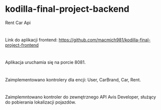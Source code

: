 # kodilla-final-project-backend
Rent Car Api
#
Link do aplikacji frontend: https://github.com/macmich981/kodilla-final-project-frontend
# 
Aplikacja uruchamia się na porcie 8081.
# 
Zaimplementowano kontrolery dla encji: User, CarBrand, Car, Rent.
#
Zaimplemntowano kontroler do zewnętrznego API Avis Developer, służący do pobierania lokalizacji pojazdów.
